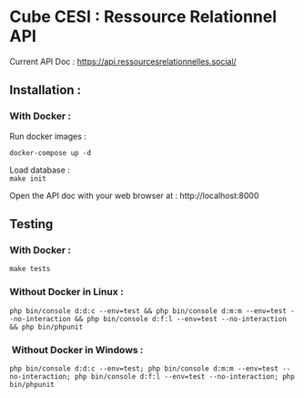 # Cube CESI : Ressource Relationnel API  
  
Current API Doc : https://api.ressourcesrelationnelles.social/  

## Installation :

### With Docker :  
Run docker images :  

```docker-compose up -d```   

Load database :  
```make init```  

Open the API doc with your web browser at : http://localhost:8000  

## Testing  

### With Docker :  
```make tests```

###  Without Docker in Linux :  
```php bin/console d:d:c --env=test && php bin/console d:m:m --env=test --no-interaction && php bin/console d:f:l --env=test --no-interaction && php bin/phpunit```

###  Without Docker in Windows :  
```php bin/console d:d:c --env=test; php bin/console d:m:m --env=test --no-interaction; php bin/console d:f:l --env=test --no-interaction; php bin/phpunit```